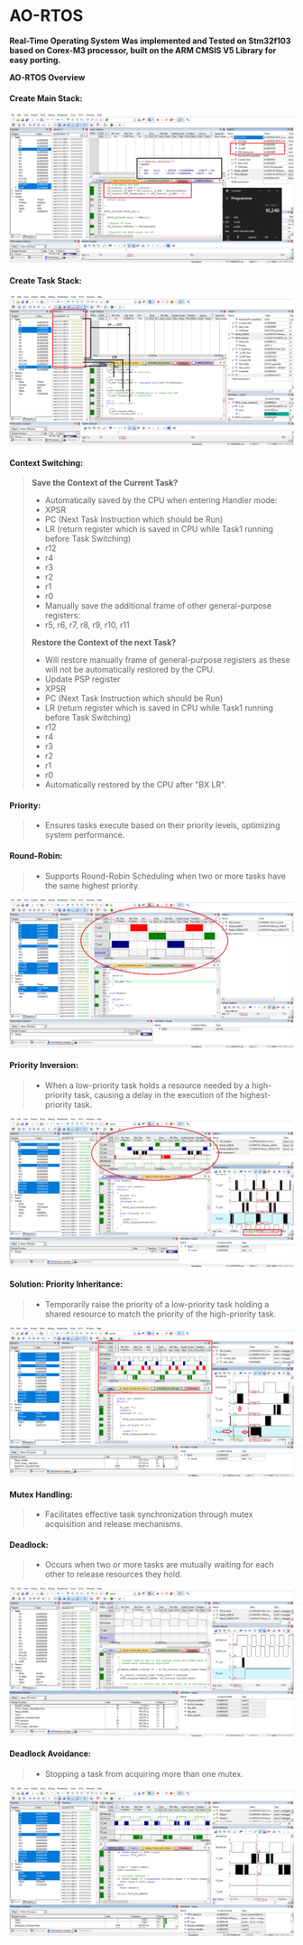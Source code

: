 # AO-RTOS

**Real-Time Operating System Was implemented and Tested on Stm32f103 based on Corex-M3 processor, built on the ARM CMSIS V5 Library for easy porting.**

**AO-RTOS Overview**
#### Create Main Stack:
![design_MSP](https://github.com/ahmeedusamaa/MyOwnRTOS/blob/main/V1/design_MSP.png)

#### Create Task Stack:
![design_PSP](https://github.com/ahmeedusamaa/MyOwnRTOS/blob/main/V1/design_PSP.png)

#### Context Switching:

> **Save the Context of the Current Task?**
> - Automatically saved by the CPU when entering Handler mode:
> - XPSR
> - PC (Next Task Instruction which should be Run)
> - LR (return register which is saved in CPU while Task1 running before Task Switching)
> - r12
> - r4
> - r3
> - r2
> - r1
> - r0
> - Manually save the additional frame of other general-purpose registers:
> - r5, r6, r7, r8, r9, r10, r11
>
> **Restore the Context of the next Task?**
> - Will restore manually frame of general-purpose registers as these will not be automatically restored by the CPU.
> - Update PSP register
> - XPSR
> - PC (Next Task Instruction which should be Run)
> - LR (return register which is saved in CPU while Task1 running before Task Switching)
> - r12
> - r4
> - r3
> - r2
> - r1
> - r0
> - Automatically restored by the CPU after "BX LR".

#### Priority:
> - Ensures tasks execute based on their priority levels, optimizing system performance.

#### Round-Robin:
> - Supports Round-Robin Scheduling when two or more tasks have the same highest priority.

![Round-Robin Scheduling](https://github.com/ahmeedusamaa/MyOwnRTOS/blob/main/V2/Round_robin.png)

#### Priority Inversion:
> - When a low-priority task holds a resource needed by a high-priority task, causing a delay in the execution of the highest-priority task.

![Priority Inversion](https://github.com/ahmeedusamaa/MyOwnRTOS/blob/main/V4/Priority_inversion.png)

#### Solution: Priority Inheritance:
> - Temporarily raise the priority of a low-priority task holding a shared resource to match the priority of the high-priority task.

![Priority Inheritance Solution](https://github.com/ahmeedusamaa/MyOwnRTOS/blob/main/V5/priority_Inheritance_Solution.png)

#### Mutex Handling:
> - Facilitates effective task synchronization through mutex acquisition and release mechanisms.

#### Deadlock:
> - Occurs when two or more tasks are mutually waiting for each other to release resources they hold.

![Deadlock](https://github.com/ahmeedusamaa/MyOwnRTOS/blob/main/V6/Deadlock.png)

#### Deadlock Avoidance:
> - Stopping a task from acquiring more than one mutex.

![Deadlock Avoidance Solution](https://github.com/ahmeedusamaa/MyOwnRTOS/blob/main/V6/Deadlock_Solution.png)






